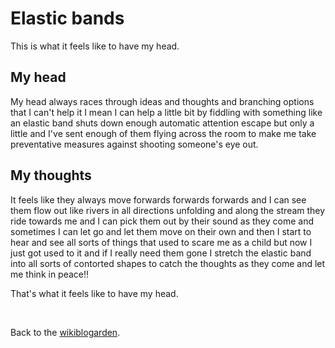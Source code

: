# Elastic bands

This is what it feels like to have my head.

## My head

My head always races through ideas and thoughts and branching options that I can't help it I mean I can help a little bit by fiddling with something like an elastic band shuts down enough automatic attention escape but only a little and I've sent enough of them flying across the room to make me take preventative measures against shooting someone's eye out.

## My thoughts

It feels like they always move forwards forwards forwards and I can see them flow out like rivers in all directions unfolding and along the stream they ride towards me and I can pick them out by their sound as they come and sometimes I can let go and let them move on their own and then I start to hear and see all sorts of things that used to scare me as a child but now I just got used to it and if I really need them gone I stretch the elastic band into all sorts of contorted shapes to catch the thoughts as they come and let me think in peace!!

That's what it feels like to have my head. 

<br>

Back to the [wikiblogarden](/wikiblogarden).
